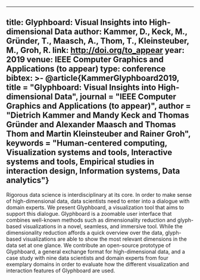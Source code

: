 
---
title: Glyphboard&colon; Visual Insights into High-dimensional Data
author: Kammer, D., Keck, M., Gründer, T., Maasch, A., Thom, T., Kleinsteuber, M., Groh, R.
link: http://doi.org/to_appear
year: 2019
venue: IEEE Computer Graphics and Applications (to appear)
type: conference
bibtex: >-
    @article{KammerGlyphboard2019,
    title = "Glyphboard: Visual Insights into High-dimensional Data",
    journal = "IEEE Computer Graphics and Applications (to appear)",
    author = "Dietrich Kammer and Mandy Keck and Thomas Gründer and Alexander Maasch and Thomas Thom and Martin Kleinsteuber and Rainer Groh",
    keywords = "Human-centered computing, Visualization systems and tools, Interactive systems and tools, Empirical studies in interaction design, Information systems, Data analytics"}
---
Rigorous data science is interdisciplinary at its core. In order to make sense of high-dimensional data, data scientists need to enter into a dialogue with domain experts. We present Glyphboard, a visualization tool that aims to support this dialogue. Glyphboard is a zoomable user interface that combines well-known methods such as dimensionality reduction and glyph-based visualizations in a novel, seamless, and immersive tool. While the dimensionality reduction affords a quick overview over the data, glyph-based visualizations are able to show the most relevant dimensions in the data set at one glance. We contribute an open-source prototype of Glyphboard, a general exchange format for high-dimensional data, and a case study with nine data scientists and domain experts from four exemplary domains in order to evaluate how the different visualization and interaction features of Glyphboard are used.